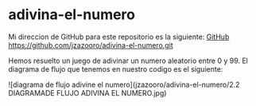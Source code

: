 # adivina-el-numero

Mi direccion de GitHub para este repositorio es la siguiente: [GitHub](https://github.com/jzazooro/adivina-el-numero.git)
https://github.com/jzazooro/adivina-el-numero.git

Hemos resuelto un juego de adivinar un numero aleatorio entre 0 y 99.
El diagrama de flujo que tenemos en nuestro codigo es el siguiente: 

![diagrama de flujo adivine el numero](jzazooro/adivina-el-numero/2.2 DIAGRAMADE FLUJO ADIVINA EL NUMERO.jpg)
